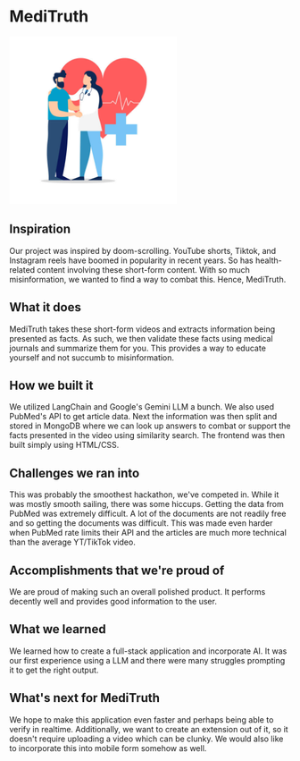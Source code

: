 # MediTruth

<img src="frontend/img/health-photo.jpg" alt="MediTruth Logo" width="300"/>

## Inspiration
Our project was inspired by doom-scrolling. YouTube shorts, Tiktok, and Instagram reels have boomed in popularity in recent years. So has health-related content involving these short-form content. With so much misinformation, we wanted to find a way to combat this. Hence, MediTruth.

## What it does
MediTruth takes these short-form videos and extracts information being presented as facts. As such, we then validate these facts using medical journals and summarize them for you. This provides a way to educate yourself and not succumb to misinformation. 

## How we built it
We utilized LangChain and Google's Gemini LLM a bunch. We also used PubMed's API to get article data. Next the information was then split and stored in MongoDB where we can look up answers to combat or support the facts presented in the video using similarity search. The frontend was then built simply using HTML/CSS.

## Challenges we ran into
This was probably the smoothest hackathon, we've competed in. While it was mostly smooth sailing, there was some hiccups. Getting the data from PubMed was extremely difficult. A lot of the documents are not readily free and so getting the documents was difficult. This was made even harder when PubMed rate limits their API and the articles are much more technical than the average YT/TikTok video.

## Accomplishments that we're proud of
We are proud of making such an overall polished product. It performs decently well and provides good information to the user.

## What we learned
We learned how to create a full-stack application and incorporate AI. It was our first experience using a LLM and there were many struggles prompting it to get the right output.

## What's next for MediTruth
We hope to make this application even faster and perhaps being able to verify in realtime. Additionally, we want to create an extension out of it, so it doesn't require uploading a video which can be clunky. We would also like to incorporate this into mobile form somehow as well.